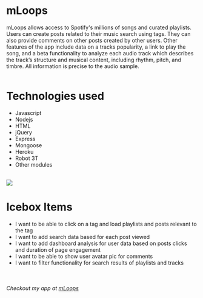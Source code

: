 <h1>mLoops</h1>
<p>mLoops allows access to Spotify's millions of songs and curated playlists. Users can create posts related to their music search using tags. They can also provide comments on other posts created by other users. Other features of the app include data on a tracks popularity, a link to play the song, and a beta functionality to analyze each audio track which describes the track’s structure and musical content, including rhythm, pitch, and timbre. All information is precise to the audio sample.</p>

<img src="https://github.com/codecallogic/mLoops/blob/master/images/Screen%20Shot%202020-03-05%20at%2010.04.19%20PM.png?raw=true" alt="">

<h1>Technologies used</h1>
<p>
<ul>
<li>Javascript</li>
<li>Nodejs</li>
<li>HTML</li>
<li>jQuery</li>
<li>Express</li>
<li>Mongoose</li>
<li>Heroku</li>
<li>Robot 3T</li>
<li>Other modules</li>
</ul>
<br>
<img src="https://github.com/codecallogic/mLoops/blob/master/images/Screen%20Shot%202020-03-06%20at%2012.47.15%20AM.png?raw=true">
<br>
<h1>Icebox Items</h1>
<ul>
<li>I want to be able to click on a tag and load playlists and posts relevant to the tag</li>
<li>I want to add search data based for each post viewed</li>
<li>I want to add dashboard analysis for user data based on posts clicks and duration of page engagement</li>
<li>I want to be able to show user avatar pic for comments</li>
<li>I want to filter functionality for search results of playlists and tracks</li>
</ul>
<br>
</p>

<h6>Checkout my app at <a href="https://mloops.herokuapp.com/" target="_blank" rel="noopener noreferrer">mLoops</a></h6>

